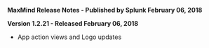 **MaxMind Release Notes - Published by Splunk February 06, 2018**


**Version 1.2.21 - Released February 06, 2018**

* App action views and Logo updates
